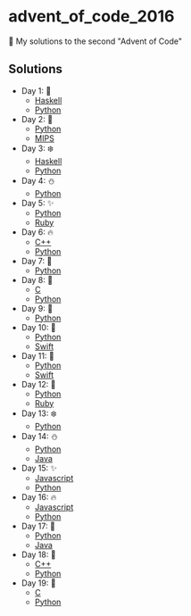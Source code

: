 # advent_of_code_2016
:santa: My solutions to the second "Advent of Code"

## Solutions 
* Day 1:  :santa:
    * [Haskell](Day1-9/1.hs)
    * [Python](Day1-9/1.py)
* Day 2:  :star2:
    * [Python](Day1-9/2.py)
    * [MIPS](Day1-9/2.s)
* Day 3:  :snowflake:
    * [Haskell](Day1-9/3.hs)
    * [Python](Day1-9/3.py)
* Day 4:  :snowman:
    * [Python](Day1-9/4.py)
* Day 5:  :sparkles:
    * [Python](Day1-9/5.py)
    * [Ruby](Day1-9/5.rb)
* Day 6:  :fire:
    * [C++](Day1-9/6.cpp)
    * [Python](Day1-9/6.py)
* Day 7:  :christmas_tree:
    * [Python](Day1-9/7.py)
* Day 8:  :gift:
    * [C](Day1-9/8.c)
    * [Python](Day1-9/8.py)
* Day 9:  :bell:
    * [Python](Day1-9/9.py)
* Day 10:  :tada:
    * [Python](Day10-19/10.py)
    * [Swift](Day10-19/10.swift)
* Day 11:  :santa:
    * [Python](Day10-19/11.py)
    * [Swift](Day10-19/11.swift)
* Day 12:  :star2:
    * [Python](Day10-19/12.py)
    * [Ruby](Day10-19/12.rb)
* Day 13:  :snowflake:
    * [Python](Day10-19/13.py)
* Day 14:  :snowman:
    * [Python](Day10-19/14.py)
    * [Java](Day10-19/Day14.java)
* Day 15:  :sparkles:
    * [Javascript](Day10-19/15.js)
    * [Python](Day10-19/15.py)
* Day 16:  :fire:
    * [Javascript](Day10-19/16.js)
    * [Python](Day10-19/16.py)
* Day 17:  :christmas_tree:
    * [Python](Day10-19/17.py)
    * [Java](Day10-19/Day17.java)
* Day 18:  :gift:
    * [C++](Day10-19/18.cpp)
    * [Python](Day10-19/18.py)
* Day 19:  :bell:
    * [C](Day10-19/19.c)
    * [Python](Day10-19/19.py)
